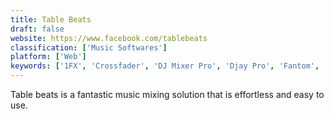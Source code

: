 ```yaml
---
title: Table Beats
draft: false 
website: https://www.facebook.com/tablebeats
classification: ['Music Softwares']
platform: ['Web']
keywords: ['1FX', 'Crossfader', 'DJ Mixer Pro', 'Djay Pro', 'Fantom', 'JAM - Shake your sound', 'Lily', 'Mixmeister', 'Mixxx', 'My Cloud Mixer', 'PCDJ', 'PlayGround', 'keezy']
---
```

Table beats is a fantastic music mixing solution that is effortless and easy to use.